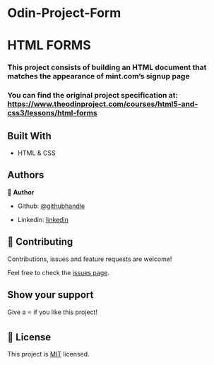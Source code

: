 # Odin-Project-Form

# HTML FORMS

### This project consists of building an HTML document that matches the appearance of mint.com’s signup page

### You can find the original project specification at: https://www.theodinproject.com/courses/html5-and-css3/lessons/html-forms

## Built With

- HTML & CSS

## Authors

👤 **Author**

- Github: [@githubhandle](https://github.com/CornerstoneII)

- Linkedin: [linkedin](https://www.linkedin.com/in/oluwaseun-iyadi-773584b4/)

## 🤝 Contributing

Contributions, issues and feature requests are welcome!

Feel free to check the [issues page](issues/).

## Show your support

Give a ⭐️ if you like this project!

## 📝 License

This project is [MIT](lic.url) licensed.

